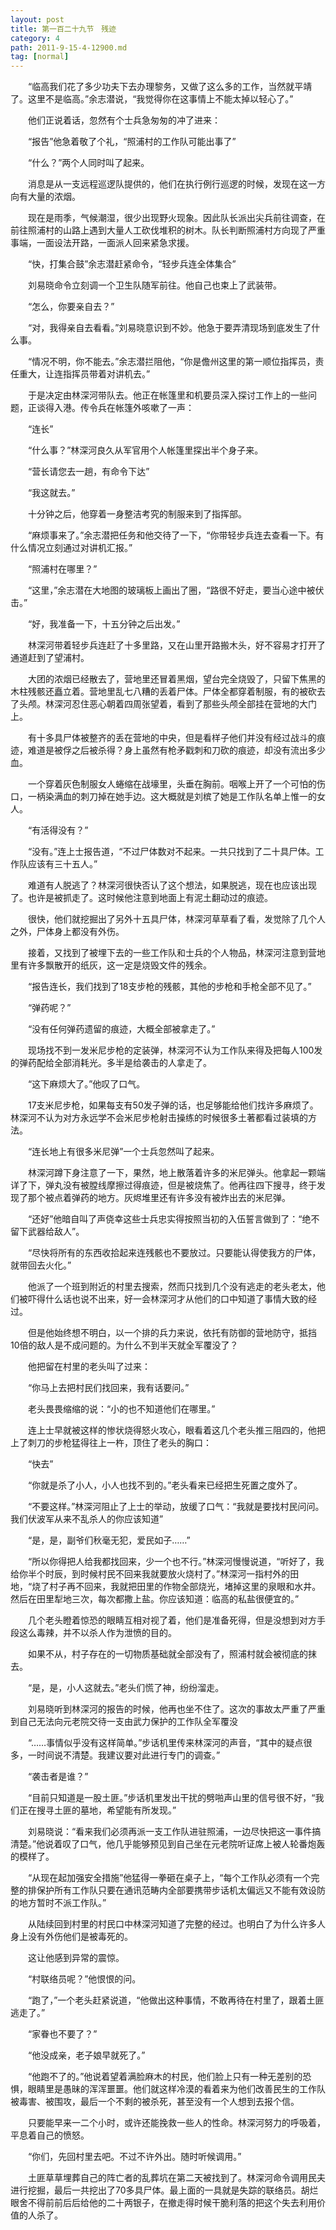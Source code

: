 ```yaml
---
layout: post
title: 第一百二十九节　残迹
category: 4
path: 2011-9-15-4-12900.md
tag: [normal]
---
```


　　“临高我们花了多少功夫下去办理黎务，又做了这么多的工作，当然就平靖了。这里不是临高。”余志潜说，“我觉得你在这事情上不能太掉以轻心了。”

　　他们正说着话，忽然有个士兵急匆匆的冲了进来：

　　“报告”他急着敬了个礼，“照浦村的工作队可能出事了”

　　“什么？”两个人同时叫了起来。

　　消息是从一支远程巡逻队提供的，他们在执行例行巡逻的时候，发现在这一方向有大量的浓烟。

　　现在是雨季，气候潮湿，很少出现野火现象。因此队长派出尖兵前往调查，在前往照浦村的山路上遇到大量人工砍伐堆积的树木。队长判断照浦村方向现了严重事端，一面设法开路，一面派人回来紧急求援。

　　“快，打集合鼓”余志潜赶紧命令，“轻步兵连全体集合”

　　刘易晓命令立刻调一个卫生队随军前往。他自己也束上了武装带。

　　“怎么，你要亲自去？”

　　“对，我得亲自去看看。”刘易晓意识到不妙。他急于要弄清现场到底发生了什么事。

　　“情况不明，你不能去。”余志潜拦阻他，“你是儋州这里的第一顺位指挥员，责任重大，让连指挥员带着对讲机去。”

　　于是决定由林深河带队去。他正在帐篷里和机要员深入探讨工作上的一些问题，正谈得入港。传令兵在帐篷外咳嗽了一声：

　　“连长”

　　“什么事？”林深河良久从军官用个人帐篷里探出半个身子来。

　　“营长请您去一趟，有命令下达”

　　“我这就去。”

　　十分钟之后，他穿着一身整洁考究的制服来到了指挥部。

　　“麻烦事来了。”余志潜把任务和他交待了一下，“你带轻步兵连去查看一下。有什么情况立刻通过对讲机汇报。”

　　“照浦村在哪里？”

　　“这里，”余志潜在大地图的玻璃板上画出了圈，“路很不好走，要当心途中被伏击。”

　　“好，我准备一下，十五分钟之后出发。”

　　林深河带着轻步兵连赶了十多里路，又在山里开路搬木头，好不容易才打开了通道赶到了望浦村。

　　大团的浓烟已经散去了，营地里还冒着黑烟，望台完全烧毁了，只留下焦黑的木柱残骸还矗立着。营地里乱七八糟的丢着尸体。尸体全都穿着制服，有的被砍去了头颅。林深河忍住恶心朝着四周张望着，看到了那些头颅全部挂在营地的大门上。

　　有十多具尸体被整齐的丢在营地的中央，但是看样子他们并没有经过战斗的痕迹，难道是被俘之后被杀得？身上虽然有枪矛戳刺和刀砍的痕迹，却没有流出多少血。

　　一个穿着灰色制服女人蜷缩在战壕里，头垂在胸前。咽喉上开了一个可怕的伤口，一柄染满血的刺刀掉在她手边。这大概就是刘槟了她是工作队名单上惟一的女人。

　　“有活得没有？”

　　“没有。”连上士报告道，“不过尸体数对不起来。一共只找到了二十具尸体。工作队应该有三十五人。”

　　难道有人脱逃了？林深河很快否认了这个想法，如果脱逃，现在也应该出现了。也许是被抓走了。这时候他注意到地面上有泥土翻动过的痕迹。

　　很快，他们就挖掘出了另外十五具尸体，林深河草草看了看，发觉除了几个人之外，尸体身上都没有外伤。

　　接着，又找到了被埋下去的一些工作队和士兵的个人物品，林深河注意到营地里有许多飘散开的纸灰，这一定是烧毁文件的残余。

　　“报告连长，我们找到了18支步枪的残骸，其他的步枪和手枪全部不见了。”

　　“弹药呢？”

　　“没有任何弹药遗留的痕迹，大概全部被拿走了。”

　　现场找不到一发米尼步枪的定装弹，林深河不认为工作队来得及把每人100发的弹药配给全部消耗光。多半是给袭击的人拿走了。

　　“这下麻烦大了。”他叹了口气。

　　17支米尼步枪，如果每支有50发子弹的话，也足够能给他们找许多麻烦了。林深河不认为对方永远学不会米尼步枪射击操练的时候很多土著都看过装填的方法。

　　“连长地上有很多米尼弹”一个士兵忽然叫了起来。

　　林深河蹲下身注意了一下，果然，地上散落着许多的米尼弹头。他拿起一颗端详了下，弹丸没有被膛线摩擦过得痕迹，但是被烧焦了。他再往四下搜寻，终于发现了那个被点着弹药的地方。灰烬堆里还有许多没有被炸出去的米尼弹。

　　“还好”他暗自叫了声侥幸这些士兵忠实得按照当初的入伍誓言做到了：“绝不留下武器给敌人”。

　　“尽快将所有的东西收拾起来连残骸也不要放过。只要能认得使我方的尸体，就带回去火化。”

　　他派了一个班到附近的村里去搜索，然而只找到几个没有逃走的老头老太，他们被吓得什么话也说不出来，好一会林深河才从他们的口中知道了事情大致的经过。

　　但是他始终想不明白，以一个排的兵力来说，依托有防御的营地防守，抵挡10倍的敌人是不成问题的。为什么不到半天就全军覆没了？

　　他把留在村里的老头叫了过来：

　　“你马上去把村民们找回来，我有话要问。”

　　老头畏畏缩缩的说：“小的也不知道他们在哪里。”

　　连上士早就被这样的惨状烧得怒火攻心，眼看着这几个老头推三阻四的，他把上了刺刀的步枪猛得往上一杵，顶住了老头的胸口：

　　“快去”

　　“你就是杀了小人，小人也找不到的。”老头看来已经把生死置之度外了。

　　“不要这样。”林深河阻止了上士的举动，放缓了口气：“我就是要找村民问问。我们伏波军从来不乱杀人的你应该知道”

　　“是，是，副爷们秋毫无犯，爱民如子……”

　　“所以你得把人给我都找回来，少一个也不行。”林深河慢慢说道，“听好了，我给你半个时辰，到时候村民不回来我就要放火烧村了。”林深河一指村外的田地，“烧了村子再不回来，我就把田里的作物全部烧光，堵掉这里的泉眼和水井。然后在田里犁地三次，每次都撒上盐。你应该知道：临高的私盐很便宜的。”

　　几个老头瞪着惊恐的眼睛互相对视了着，他们是准备死得，但是没想到对方手段这么毒辣，并不以杀人作为泄愤的目的。

　　如果不从，村子存在的一切物质基础就全部没有了，照浦村就会被彻底的抹去。

　　“是，是，小人这就去。”老头们慌了神，纷纷溜走。

　　刘易晓听到林深河的报告的时候，他再也坐不住了。这次的事故太严重了严重到自己无法向元老院交待一支由武力保护的工作队全军覆没

　　“……事情似乎没有这样简单。”步话机里传来林深河的声音，“其中的疑点很多，一时间说不清楚。我建议要对此进行专门的调查。”

　　“袭击者是谁？”

　　“目前只知道是一股土匪。”步话机里发出干扰的劈啪声山里的信号很不好，“我们正在搜寻土匪的墓地，希望能有所发现。”

　　刘易晓说：“看来我们必须再派一支工作队进驻照浦，一边尽快把这一事件搞清楚。”他说着叹了口气，他几乎能够预见到自己坐在元老院听证席上被人轮番炮轰的模样了。

　　“从现在起加强安全措施”他猛得一拳砸在桌子上，“每个工作队必须有一个完整的排保护所有工作队只要在通讯范畴内全部要携带步话机太偏远又不能有效设防的地方暂时不派工作队。”

　　从陆续回到村里的村民口中林深河知道了完整的经过。也明白了为什么许多人身上没有外伤他们是被毒死的。

　　这让他感到异常的震惊。

　　“村联络员呢？”他恨恨的问。

　　“跑了，”一个老头赶紧说道，“他做出这种事情，不敢再待在村里了，跟着土匪逃走了。”

　　“家眷也不要了？”

　　“他没成亲，老子娘早就死了。”

　　“他跑不了的。”他说着望着满脸麻木的村民，他们脸上只有一种无差别的恐惧，眼睛里是愚昧的浑浑噩噩。他们就这样冷漠的看着来为他们改善民生的工作队被毒害、被围攻，最后一个不剩的被杀死，甚至没有一个人想到去报个信。

　　只要能早来一二个小时，或许还能挽救一些人的性命。林深河努力的呼吸着，平息着自己的愤怒。

　　“你们，先回村里去吧。不过不许外出。随时听候调用。”

　　土匪草草埋葬自己的阵亡者的乱葬坑在第二天被找到了。林深河命令调用民夫进行挖掘，最后一共挖出了70多具尸体。最上面的一具就是失踪的联络员。胡烂眼舍不得前前后后给他的二十两银子，在撤走得时候干脆利落的把这个失去利用价值的人杀了。
